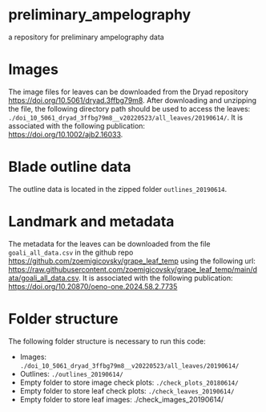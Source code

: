 # preliminary_ampelography
a repository for preliminary ampelography data

# Images
The image files for leaves can be downloaded from the Dryad repository https://doi.org/10.5061/dryad.3ffbg79m8. After downloading and unzipping the file, the following directory path should be used to access the leaves: `./doi_10_5061_dryad_3ffbg79m8__v20220523/all_leaves/20190614/`. It is associated with the following publication:  https://doi.org/10.1002/ajb2.16033.

# Blade outline data
The outline data is located in the zipped folder `outlines_20190614`.

# Landmark and metadata
The metadata for the leaves can be downloaded from the file `goali_all_data.csv` in the github repo https://github.com/zoemigicovsky/grape_leaf_temp using the following url: https://raw.githubusercontent.com/zoemigicovsky/grape_leaf_temp/main/data/goali_all_data.csv. It is associated with the following publication: https://doi.org/10.20870/oeno-one.2024.58.2.7735

# Folder structure
The following folder structure is necessary to run this code:

* Images: `./doi_10_5061_dryad_3ffbg79m8__v20220523/all_leaves/20190614/`
* Outlines: `./outlines_20190614/`
* Empty folder to store image check plots: `./check_plots_20180614/`
* Empty folder to store leaf check plots: `./check_leaves_20190614/`
* Empty folder to store leaf images: ./check_images_20190614/
